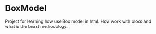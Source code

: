 # BoxModel

Project for learning how use Box model in html.
How work with blocs and what is the beast methodology.